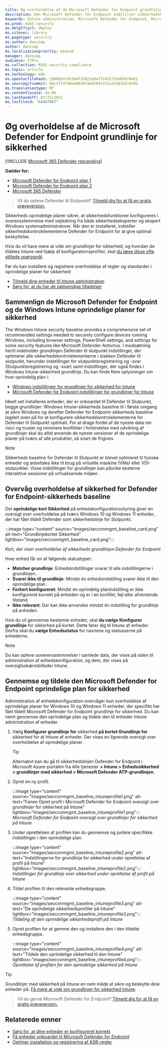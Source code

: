 ```yaml
---
title: Øg overholdelse af de Microsoft Defender for Endpoint grundlinje for sikkerhed
description: Den Microsoft Defender for Endpoint indstiller sikkerhedskontrolelementerne for at give optimal beskyttelse.
keywords: Intune administration, Microsoft Defender for Endpoint, Microsoft Defender, Microsoft Defender for Endpoint ASR, sikkerheds baseline
ms.prod: m365-security
ms.mktglfcycl: deploy
ms.sitesec: library
ms.pagetype: security
ms.author: dansimp
author: dansimp
ms.localizationpriority: medium
manager: dansimp
audience: ITPro
ms.collection: M365-security-compliance
ms.topic: article
ms.technology: mde
ms.openlocfilehash: 1980567c93364f35923a9a7f2433733e05878e61
ms.sourcegitcommit: b0c3ffd7ddee9b30fab85047a71a31483b5c649b
ms.translationtype: MT
ms.contentlocale: da-DK
ms.lasthandoff: 03/25/2022
ms.locfileid: "64467967"
---
```

# <a name="increase-compliance-to-the-microsoft-defender-for-endpoint-security-baseline"></a>Øg overholdelse af de Microsoft Defender for Endpoint grundlinje for sikkerhed

[!INCLUDE [Microsoft 365 Defender rebranding](../../includes/microsoft-defender.md)]

**Gælder for:**
- [Microsoft Defender for Endpoint plan 1](https://go.microsoft.com/fwlink/p/?linkid=2154037)
- [Microsoft Defender for Endpoint plan 2](https://go.microsoft.com/fwlink/p/?linkid=2154037)
- [Microsoft 365 Defender](https://go.microsoft.com/fwlink/?linkid=2118804)

> Vil du opleve Defender til Slutpunkt? [Tilmeld dig for at få en gratis prøveversion.](https://signup.microsoft.com/create-account/signup?products=7f379fee-c4f9-4278-b0a1-e4c8c2fcdf7e&ru=https://aka.ms/MDEp2OpenTrial?ocid=docs-wdatp-onboardconfigure-abovefoldlink)

Sikkerheds oprindelige planer sikrer, at sikkerhedsfunktioner konfigureres i overensstemmelse med vejledning fra både sikkerhedseksperter og ekspert Windows systemadministratorer. Når den er installeret, indstiller sikkerhedskontrolelementerne Defender for Endpoint for at give optimal beskyttelse.

Hvis du vil have mere at vide om grundlinjer for sikkerhed, og hvordan de tildeles Intune ved hjælp af konfigurationsprofiler, skal [du læse disse ofte stillede spørgsmål](/intune/security-baselines#q--a).

Før du kan installere og registrere overholdelse af regler og standarder i oprindelige planer for sikkerhed:

- [Tilmeld dine enheder til Intune administration](configure-machines.md#enroll-devices-to-intune-management)
- [Sørg for, at du har de nødvendige tilladelser](configure-machines.md#obtain-required-permissions)

## <a name="compare-the-microsoft-defender-for-endpoint-and-the-windows-intune-security-baselines"></a>Sammenlign de Microsoft Defender for Endpoint og de Windows Intune oprindelige planer for sikkerhed

The Windows Intune security baseline provides a comprehensive set of recommended settings needed to securely configure devices running Windows, including browser settings, PowerShell settings, and settings for some security features like Microsoft Defender Antivirus. I modsætning hertil indeholder grundlinjen Defender til slutpunkt indstillinger, der optimerer alle sikkerhedskontrolelementerne i stakken Defender til slutpunkt, herunder indstillinger for slutpunktsregistrering og -svar (Slutpunktsregistrering og -svar) samt indstillinger, der også findes i Windows Intune-sikkerhed grundlinje. Du kan finde flere oplysninger om hver oprindelig plan i:

- [Windows indstillinger for grundlinjer for sikkerhed for Intune](/intune/security-baseline-settings-windows)
- [Microsoft Defender for Endpoint indstillinger for grundlinjer for Intune](/intune/security-baseline-settings-defender-atp)

Ideelt set installeres enheder, der er onboardet til Defender til Slutpunkt, begge grundlinjer: Windows Intune-sikkerheds baseline til i første omgang at sikre Windows og derefter Defender for Endpoint-sikkerheds baseline lagdelt oven på for at konfigurere sikkerhedskontrolelementerne for Defender til Slutpunkt optimalt. For at drage fordel af de nyeste data om risici og trusler og minimere konflikter i forbindelse med udvikling af grundlinjer skal du altid anvende de nyeste versioner af de oprindelige planer på tværs af alle produkter, så snart de frigives.

> [!NOTE]
> Sikkerheds baseline for Defender til Slutpunkt er blevet optimeret til fysiske enheder og anbefales ikke til brug på virtuelle maskine (VMs) eller VDI-slutpunkter. Visse indstillinger for grundlinjer kan påvirke eksterne interaktive sessioner på virtualiserede miljøer.

## <a name="monitor-compliance-to-the-defender-for-endpoint-security-baseline"></a>Overvåg overholdelse af sikkerhed for Defender for Endpoint-sikkerheds baseline

Det **oprindelige kort Sikkerhed** på [](configure-machines.md) enhedskonfigurationsstyring giver en oversigt over overholdelse på tværs Windows 10 og Windows 11 enheder, der har fået tildelt Defender som sikkerhedslinje for Slutpunkt.

:::image type="content" source="images/secconmgmt_baseline_card.png" alt-text="Grundlinjekortet Sikkerhed" lightbox="images/secconmgmt_baseline_card.png":::

*Kort, der viser overholdelse af sikkerheds grundlinjen Defender for Endpoint*

Hver enhed får en af følgende statustyper:

- **Matcher grundlinje**: Enhedsindstillinger svarer til alle indstillingerne i grundlinjen.
- **Svarer ikke til grundlinje**: Mindst én enhedsindstilling svarer ikke til den oprindelige plan.
- **Forkert konfigureret**: Mindst én oprindelig planindstilling er ikke konfigureret korrekt på enheden og er i en konflikt, fejl eller afventende tilstand.
- **Ikke relevant**: Der kan ikke anvendes mindst én indstilling for grundlinje på enheden.

Hvis du vil gennemse bestemte enheder, skal **du vælge Konfigurer grundlinje** for sikkerhed på kortet. Dette fører dig til Intune af enheder. Derfra skal du **vælge Enhedsstatus** for navnene og statusserne på enhederne.

> [!NOTE]
> Du kan opleve uoverensstemmelser i samlede data, der vises på siden til administration af enhedskonfiguration, og dem, der vises på oversigtsskærmbilleder Intune.

## <a name="review-and-assign-the-microsoft-defender-for-endpoint-security-baseline"></a>Gennemse og tildele den Microsoft Defender for Endpoint oprindelige plan for sikkerhed

Administration af enhedskonfiguration overvåger kun overholdelse af oprindelige planer for Windows 10 og Windows 11 enheder, der specifikt har fået tildelt Microsoft Defender for Endpoint grundlinje for sikkerhed. Du kan nemt gennemse den oprindelige plan og tildele den til enheder Intune administration af enheder.

1. Vælg **Konfigurer grundlinje for** sikkerhed **på kortet Grundlinje for** sikkerhed for at Intune af enheder. Der vises en lignende oversigt over overholdelse af oprindelige planer.

   > [!TIP]
   > Alternativt kan du gå til sikkerhedslinjen Defender for Endpoint i Microsoft Azure-portalen fra Alle tjenester **> Intune > Enhedssikkerhed > grundlinjer med sikkerhed > Microsoft Defender ATP-grundlinjen**.

2. Opret en ny profil.

   :::image type="content" source="images/secconmgmt_baseline_intuneprofile1.png" alt-text="Fanen Opret profil i Microsoft Defender for Endpoint oversigt over grundlinjer for sikkerhed på Intune" lightbox="images/secconmgmt_baseline_intuneprofile1.png":::<br>
   *Microsoft Defender for Endpoint oversigt over grundlinjer for sikkerhed på Intune*

3. Under oprettelsen af profilen kan du gennemse og justere specifikke indstillinger i den oprindelige plan.

   :::image type="content" source="images/secconmgmt_baseline_intuneprofile2.png" alt-text="Indstillingerne for grundlinje for sikkerhed under oprettelse af profil på Intune" lightbox="images/secconmgmt_baseline_intuneprofile2.png":::<br>
   *Indstillinger for grundlinje over sikkerhed under oprettelse af profil på Intune*

4. Tildel profilen til den relevante enhedsgruppe.

   :::image type="content" source="images/secconmgmt_baseline_intuneprofile3.png" alt-text="De oprindelige sikkerhedsprofiler på Intune" lightbox="images/secconmgmt_baseline_intuneprofile3.png":::<br>
   *Tildeling af den oprindelige sikkerhedsprofil på Intune*

5. Opret profilen for at gemme den og installere den i den tildelte enhedsgruppe.

   :::image type="content" source="images/secconmgmt_baseline_intuneprofile4.png" alt-text="Tildele den oprindelige sikkerhed til den Intune" lightbox="images/secconmgmt_baseline_intuneprofile4.png":::<br>
   *Oprettelse af profilen for den oprindelige sikkerhed på Intune*

> [!TIP]
> Grundlinjer med sikkerhed på Intune en nem måde at sikre og beskytte dine enheder på. [Få mere at vide om grundlinjer for sikkerhed Intune](/intune/security-baselines).

> Vil du gerne Microsoft Defender for Endpoint? [Tilmeld dig for at få en gratis prøveversion.](https://signup.microsoft.com/create-account/signup?products=7f379fee-c4f9-4278-b0a1-e4c8c2fcdf7e&ru=https://aka.ms/MDEp2OpenTrial?ocid=docs-wdatp-onboardconfigure-belowfoldlink)

## <a name="related-topics"></a>Relaterede emner

- [Sørg for, at dine enheder er konfigureret korrekt](configure-machines.md)
- [Få enheder onboardet til Microsoft Defender for Endpoint](configure-machines-onboarding.md)
- [Optimer installation og registrering af ASR-regler](configure-machines-asr.md)
